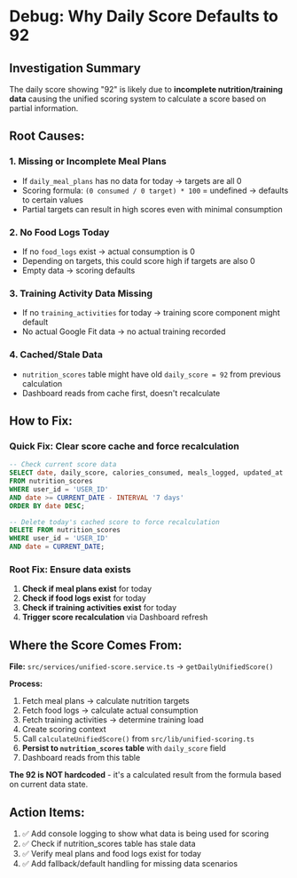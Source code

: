 # Debug: Why Daily Score Defaults to 92

## Investigation Summary

The daily score showing "92" is likely due to **incomplete nutrition/training data** causing the unified scoring system to calculate a score based on partial information.

## Root Causes:

### 1. **Missing or Incomplete Meal Plans**
- If `daily_meal_plans` has no data for today → targets are all 0
- Scoring formula: `(0 consumed / 0 target) * 100` = undefined → defaults to certain values
- Partial targets can result in high scores even with minimal consumption

### 2. **No Food Logs Today**
- If no `food_logs` exist → actual consumption is 0
- Depending on targets, this could score high if targets are also 0
- Empty data → scoring defaults

### 3. **Training Activity Data Missing**
- If no `training_activities` for today → training score component might default
- No actual Google Fit data → no actual training recorded

### 4. **Cached/Stale Data**
- `nutrition_scores` table might have old `daily_score = 92` from previous calculation
- Dashboard reads from cache first, doesn't recalculate

## How to Fix:

### Quick Fix: Clear score cache and force recalculation
```sql
-- Check current score data
SELECT date, daily_score, calories_consumed, meals_logged, updated_at 
FROM nutrition_scores 
WHERE user_id = 'USER_ID' 
AND date >= CURRENT_DATE - INTERVAL '7 days'
ORDER BY date DESC;

-- Delete today's cached score to force recalculation
DELETE FROM nutrition_scores 
WHERE user_id = 'USER_ID' 
AND date = CURRENT_DATE;
```

### Root Fix: Ensure data exists
1. **Check if meal plans exist** for today
2. **Check if food logs exist** for today  
3. **Check if training activities exist** for today
4. **Trigger score recalculation** via Dashboard refresh

## Where the Score Comes From:

**File:** `src/services/unified-score.service.ts` → `getDailyUnifiedScore()`

**Process:**
1. Fetch meal plans → calculate nutrition targets
2. Fetch food logs → calculate actual consumption
3. Fetch training activities → determine training load
4. Create scoring context
5. Call `calculateUnifiedScore()` from `src/lib/unified-scoring.ts`
6. **Persist to `nutrition_scores` table** with `daily_score` field
7. Dashboard reads from this table

**The 92 is NOT hardcoded** - it's a calculated result from the formula based on current data state.

## Action Items:

1. ✅ Add console logging to show what data is being used for scoring
2. ✅ Check if nutrition_scores table has stale data
3. ✅ Verify meal plans and food logs exist for today
4. ✅ Add fallback/default handling for missing data scenarios
